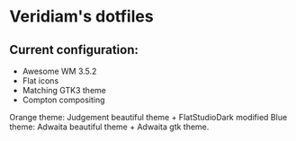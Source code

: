 # Veridiam's dotfiles
## Current configuration:

* Awesome WM 3.5.2
* Flat icons
* Matching GTK3 theme
* Compton compositing

Orange theme: Judgement beautiful theme + FlatStudioDark modified
Blue theme: Adwaita beautiful theme + Adwaita gtk theme.
